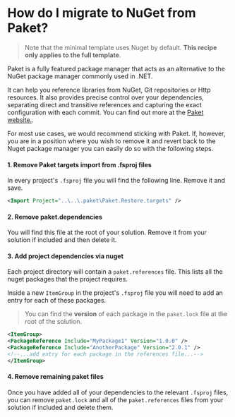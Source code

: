 # How do I migrate to NuGet from Paket?

>  Note that the minimal template uses Nuget by default. **This recipe only applies to the full template**.

Paket is a fully featured package manager that acts as an alternative to the NuGet package manager commonly used in .NET.

It can help you reference libraries from NuGet, Git repositories or Http resources. It also provides precise control over your dependencies, separating direct and transitive references and capturing the exact configuration with each commit. You can find out more at the [Paket website.](https://fsprojects.github.io/Paket/).

For most use cases, we would recommend sticking with Paket. If, however, you are in a position where you wish to remove it and revert back to the Nuget package manager you can easily do so with the following steps.

#### 1. Remove Paket targets import from .fsproj files

In every project's `.fsproj` file you will find the following line. Remove it and save.

```xml
<Import Project="..\..\.paket\Paket.Restore.targets" />
```

#### 2. Remove paket.dependencies

You will find this file at the root of your solution. Remove it from your solution if included and then delete it.

#### 3. Add project dependencies via nuget

Each project directory will contain a `paket.references` file. This lists all the nuget packages that the project requires.

Inside a new `ItemGroup` in the project's `.fsproj` file you will need to add an entry for each of these packages.

> You can find the **version** of each package in the `paket.lock` file at the root of the solution.

```xml
<ItemGroup>
<PackageReference Include="MyPackage1" Version="1.0.0" />
<PackageReference Include="AnotherPackage" Version="2.0.1" />
<!--...add entry for each package in the references file...-->
</ItemGroup>
```

#### 4. Remove remaining paket files

Once you have added all of your dependencies to the relevant `.fsproj` files, you can remove `paket.lock` and all of the `paket.references` files from your solution if included and delete them.

